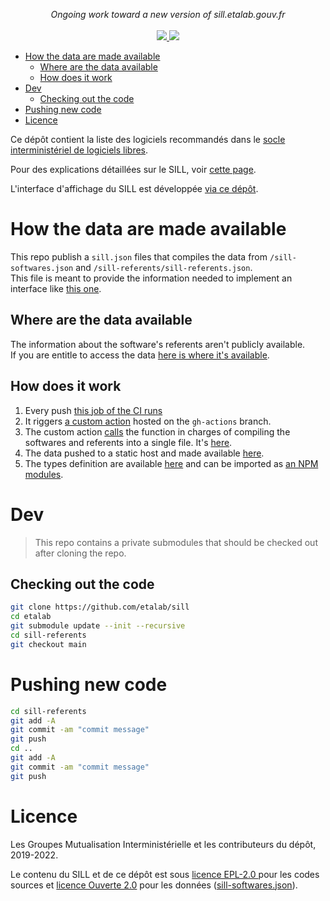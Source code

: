 <p align="center">
    <i>Ongoing work toward a new version of sill.etalab.gouv.fr</i>
    <br>
    <br>
    <a href="https://github.com/etalab/sill/actions">
      <img src="https://github.com/etalab/sill/workflows/ci/badge.svg?branch=main">
    </a>
    <a href="https://github.com/etalab/sill#licence">
      <img src="https://img.shields.io/badge/Licence-EPL%2C%20Licence%20Ouverte-orange.svg?style=flat-square">
    </a>
</p>

-   [How the data are made available](#how-the-data-are-made-available)
    -   [Where are the data available](#where-are-the-data-available)
    -   [How does it work](#how-does-it-work)
-   [Dev](#dev)
    -   [Checking out the code](#checking-out-the-code)
-   [Pushing new code](#pushing-new-code)
-   [Licence](#licence)

Ce dépôt contient la liste des logiciels recommandés dans le [socle
interministériel de logiciels libres](https://sill.etalab.gouv.fr).

Pour des explications détaillées sur le SILL, voir [cette
page](https://man.sr.ht/~etalab/logiciels-libres/sill.md).

L'interface d'affichage du SILL est développée [via ce
dépôt](https://git.sr.ht/~etalab/sill.etalab.gouv.fr).

# How the data are made available

This repo publish a `sill.json` files that compiles the data from
`/sill-softwares.json` and `/sill-referents/sill-referents.json`.  
This file is meant to provide the information needed to implement
an interface like [this one](https://sill.etalab.gouv.fr).

## Where are the data available

The information about the software's referents aren't publicly available.  
If you are entitle to access the data [here is where it's available](https://github.com/etalab/sill-referents/blob/main/private_notes.md).

## How does it work

1. Every push [this job of the CI runs](https://github.com/etalab/sill/blob/4b926f7819bd78c3a21f135f85208dc662bf30fa/.github/workflows/ci.yaml#L157-L172)
2. It riggers [a custom action](https://github.com/etalab/sill/blob/gh-actions/src/publish_easily_consumable_entries.ts) hosted on the `gh-actions` branch.
3. The custom action [calls](https://github.com/etalab/sill/blob/2203b02f0c3d8e5b7068251089a1f763a867e723/src/publish_easily_consumable_entries.ts#L98) the function
   in charges of compiling the softwares and referents into a single file.
   It's [here](https://github.com/etalab/sill/blob/main/src/buildExposedData.ts).
4. The data pushed to a static host and made available [here](https://github.com/etalab/sill-referents/blob/main/private_notes.md).
5. The types definition are available [here](https://github.com/etalab/sill/blob/4b926f7819bd78c3a21f135f85208dc662bf30fa/src/types.ts#L45-L69) and can be imported
   as [an NPM modules](https://www.npmjs.com/package/sillfr).

# Dev

> This repo contains a private submodules that should be
> checked out after cloning the repo.

## Checking out the code

```bash
git clone https://github.com/etalab/sill
cd etalab
git submodule update --init --recursive
cd sill-referents
git checkout main
```

# Pushing new code

```bash
cd sill-referents
git add -A
git commit -am "commit message"
git push
cd ..
git add -A
git commit -am "commit message"
git push
```

# Licence

Les Groupes Mutualisation Interministérielle et les contributeurs du
dépôt, 2019-2022.

Le contenu du SILL et de ce dépôt est sous [licence
EPL-2.0 ](LICENSES/LICENSE.EPL-2.0.txt) pour les codes sources et
[licence Ouverte 2.0](LICENSES/LICENSE.Etalab-2.0.md) pour les
données ([sill-softwares.json](/sill-softwares.json)).
